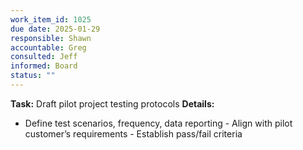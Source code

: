 ```yaml
---
work_item_id: 1025
due date: 2025-01-29
responsible: Shawn
accountable: Greg
consulted: Jeff
informed: Board
status: ""
---
```


**Task:** Draft pilot project testing protocols
**Details:**
- Define test scenarios, frequency, data reporting - Align with pilot customer’s requirements - Establish pass/fail criteria
